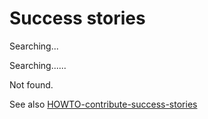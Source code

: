 # Success stories 

Searching...

Searching......

Not found.


See also [HOWTO-contribute-success-stories](HOWTO-contribute-success-stories)